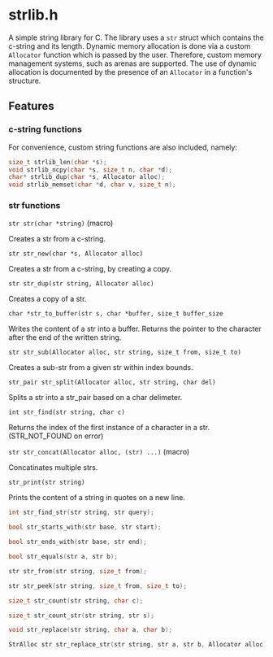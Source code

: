 # strlib.h

A simple string library for C.
The library uses a `str` struct which contains the c-string and its length.
Dynamic memory allocation is done via a custom `Allocator` function which is passed by the user.
Therefore, custom memory management systems, such as arenas are supported. 
The use of dynamic allocation is documented by the presence of an `Allocator` in a function's structure.

## Features

### c-string functions
For convenience, custom string functions are also included, namely:
``` c
size_t strlib_len(char *s);
void strlib_ncpy(char *s, size_t n, char *d);
char* strlib_dup(char *s, Allocator alloc);
void strlib_memset(char *d, char v, size_t n);
```

### str functions
`str str(char *string)` (macro)

Creates a str from a c-string.

`str str_new(char *s, Allocator alloc)`

Creates a str from a c-string, by creating a copy.

`str str_dup(str string, Allocator alloc)`

Creates a copy of a str.

`char *str_to_buffer(str s, char *buffer, size_t buffer_size`

Writes the content of a str into a buffer. Returns the pointer to the character after the end of the written string.

`str str_sub(Allocator alloc, str string, size_t from, size_t to)`

Creates a sub-str from a given str within index bounds.

`str_pair str_split(Allocator alloc, str string, char del)`

Splits a str into a str_pair based on a char delimeter.

`int str_find(str string, char c)`

Returns the index of the first instance of a character in a str. (STR_NOT_FOUND on error)

`str str_concat(Allocator alloc, (str) ...)` (macro)

Concatinates multiple strs.

`str_print(str string)`

Prints the content of a string in quotes on a new line.

```c
int str_find_str(str string, str query);
```
```c
bool str_starts_with(str base, str start);
```
```c
bool str_ends_with(str base, str end);
```
```c
bool str_equals(str a, str b);
```
```c
str str_from(str string, size_t from);
```
```c
str str_peek(str string, size_t from, size_t to);
```
```c
size_t str_count(str string, char c);
```
```c
size_t str_count_str(str string, str s);
```
```c
void str_replace(str string, char a, char b);
```
```c
StrAlloc str str_replace_str(str string, str a, str b, Allocator alloc);
```
